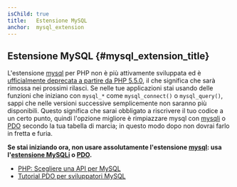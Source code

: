 ```yaml
---
isChild: true
title:   Estensione MySQL
anchor:  mysql_extension
---
```


## Estensione MySQL {#mysql_extension_title}

L'estensione [mysql] per PHP non è più attivamente sviluppata ed è
[ufficialmente deprecata a partire da PHP 5.5.0][mysql_deprecated], il che
significa che sarà rimossa nei prossimi rilasci. Se nelle tue applicazioni stai
usando delle funzioni che iniziano con `mysql_*` come `mysql_connect()` o
`mysql_query()`, sappi che nelle versioni successive semplicemente non saranno
più disponibili. Questo significa che sarai obbligato a riscrivere il tuo codice
a un certo punto, quindi l'opzione migliore è rimpiazzare mysql con [mysqli] o
[PDO] secondo la tua tabella di marcia; in questo modo dopo non dovrai farlo in
fretta e furia.

**Se stai iniziando ora, non usare assolutamente l'estensione [mysql]: usa
l'[estensione MySQLi][mysqli] o [PDO].**

* [PHP: Scegliere una API per MySQL][mysql_api]
* [Tutorial PDO per sviluppatori MySQL][pdo4mysql_devs]

[mysql]: http://php.net/mysql
[mysql_deprecated]: http://php.net/migration55.deprecated
[mysqli]: http://php.net/mysqli
[pdo]: http://php.net/pdo
[mysql_api]: http://php.net/mysqlinfo.api.choosing
[pdo4mysql_devs]: http://wiki.hashphp.org/PDO_Tutorial_for_MySQL_Developers

